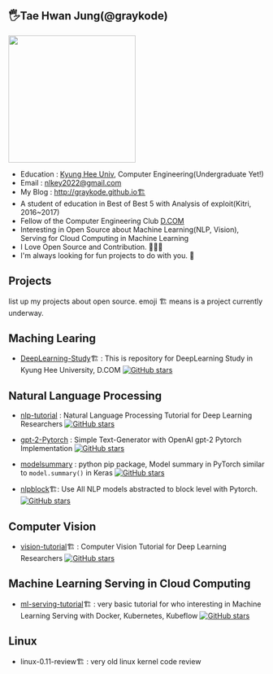 ## 🖐Tae Hwan Jung(@graykode)

<p align="left"><img display="inline" width="250" src="https://avatars3.githubusercontent.com/u/10525011?s=460&v=4" /></p><p></p>

- Education : [Kyung Hee Univ](http://old_www.khu.ac.kr/eng/index.jsp), Computer Engineering(Undergraduate Yet!)
- Email : nlkey2022@gmail.com
- My Blog : http://graykode.github.io🏗️
- A student of education in Best of Best 5 with Analysis of exploit(Kitri, 2016~2017)
- Fellow of the Computer Engineering Club [D.COM](http://dcomstudy.com)
- Interesting in Open Source about Machine Learning(NLP, Vision), Serving for Cloud Computing in Machine Learning
- I Love Open Source and Contribution. 💙💛💓
- I'm always looking for fun projects to do with you. 🤲



## Projects

list up my projects about open source. emoji 🏗️ means is a project currently underway.



## Maching Learing

- [DeepLearning-Study](https://github.com/graykode/DeepLearning-Study)🏗️ : This is repository for DeepLearning Study in Kyung Hee University, D.COM  [![GitHub stars](https://img.shields.io/github/stars/graykode/DeepLearning-Study.svg)](https://github.com/graykode/DeepLearning-Study/stargazers)



## Natural Language Processing

- [nlp-tutorial](https://github.com/graykode/nlp-tutorial) : Natural Language Processing Tutorial for Deep Learning Researchers  [![GitHub stars](https://img.shields.io/github/stars/graykode/nlp-tutorial.svg)](https://github.com/graykode/nlp-tutorial/stargazers)
- [gpt-2-Pytorch](https://github.com/graykode/gpt-2-Pytorch) : Simple Text-Generator with OpenAI gpt-2 Pytorch Implementation [![GitHub stars](https://img.shields.io/github/stars/graykode/gpt-2-Pytorch.svg)](https://github.com/graykode/gpt-2-Pytorch/stargazers)

- [modelsummary](https://github.com/graykode/modelsummary) : python pip package, Model summary in PyTorch similar to `model.summary()` in Keras [![GitHub stars](https://img.shields.io/github/stars/graykode/modelsummary.svg)](https://github.com/graykode/modelsummary/stargazers)
- [nlpblock](https://github.com/graykode/nlpblock)🏗️: Use All NLP models abstracted to block level with Pytorch.  [![GitHub stars](https://img.shields.io/github/stars/graykode/nlpblock.svg)](https://github.com/graykode/nlpblock/stargazers)



## Computer Vision

- [vision-tutorial](https://github.com/graykode/vision-tutorial)🏗️ : Computer Vision Tutorial for Deep Learning Researchers [![GitHub stars](https://img.shields.io/github/stars/graykode/vision-tutorial.svg)](https://github.com/graykode/vision-tutorial/stargazers)



## Machine Learning Serving in Cloud Computing

- [ml-serving-tutorial](https://github.com/graykode/ml-serving-tutorial)🏗️ : very basic tutorial for who interesting in Machine Learning Serving with Docker, Kubernetes, Kubeflow [![GitHub stars](https://img.shields.io/github/stars/graykode/ml-serving-tutorial.svg)](https://github.com/graykode/ml-serving-tutorial/stargazers)



## Linux

- linux-0.11-review🏗️ : very old linux kernel code review